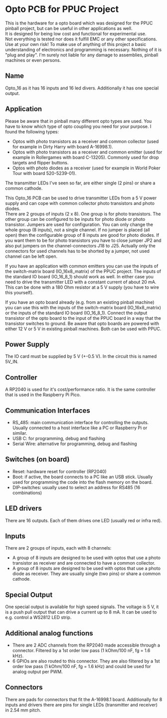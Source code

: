 # Opto PCB for PPUC Project
This is the hardware for a opto board which was designed for the PPUC pinball project, but can be useful in other applications as well.  
It is designed for being low cost and functional for experimental use.  
Not everything is tested nor does it fulfill EMC or any other specifications.  
Use at your own risk!
To make use of anything of this project a basic understanding of electronics and programming is necessary. Nothing of it is "plug and play". I'm surely not liable for any damage to assemblies, pinball machines or even persons.

<!--
## Picture of the Board
![PCB Pic](tbd.jpg)
-->

## Name
Opto_16 as it has 16 inputs and 16 led divers. Additionally it has one special output.  

## Application
Please be aware that in pinball many different opto types are used. You have to know which type of opto coupling you need for your purpose. I found the following types:
* Optos with photo transistors as a receiver and common collector (used for example in Dirty Harry with board A-16998.1).
* Optos with photo transistors as a receiver and common emitter (used for example in Rollergames with board C-13205). Commonly used for drop targets and flipper buttons.
* Optos with photo diodes as a receiver (used for example in World Poker Tour with board 520-5239-01).

The transmitter LEDs I've seen so far, are either single (2 pins) or share a common cathode.

This Opto_16 PCB can be used to drive transmitter LEDs from a 5 V power supply and can cope with common collector photo transistors and photo diodes.  
There are 2 groups of inputs (2 x 8). One group is for photo transistors. The other group can be configured to be inputs for photo diode or photo transistor. Jumpers are used for configuration. You can only change the whole group (8 inputs), not a single channel. If no jumper is placed (all open) then the configurable group of 8 inputs are good for photo diodes. If you want them to be for photo transistors you have to close jumper JP2 and also put jumpers on the channel-connectors J18 to J25. Actually only the connectors for used channels has to be shorted by a jumper, not used channel can be left open.  

If you have an application with common emitters you can use the inputs of the switch-matrix board (IO_16x8_matrix) of the PPUC project. The inputs of the standard IO board (IO_16_8_1) should work as well. In either case you need to drive the transmitter LED with a constant current of about 20 mA. This can be done with a 180 Ohm resistor at a 5 V supply (you have to wire this yourself).

If you have an opto board already (e.g. from an existing pinball machine) you can use this with the inputs of the switch-matrix board (IO_16x8_matrix) or the inputs of the standard IO board (IO_16_8_1). Connect the output transistor of the opto board to the input of the PPUC board in a way that the transistor switches to ground. Be aware that opto boards are powered with either 12 V or 5 V in existing pinball machines. Both can be used with PPUC.

## Power Supply
The IO card must be supplied by 5 V (+-0.5 V). In the circuit this is named 5V_IN.

## Controller
A RP2040 is used for it's cost/performance ratio. It is the same controller that is used in the Raspberry Pi Pico.

## Communication Interfaces
* RS_485: main communication interface for controlling the outputs. Usually connected to a host interface like a PC or Raspberry Pi or similar.
* USB C: for programming, debug and flashing
* Serial Wire: alternative for programming, debug and flashing

## Switches (on board)
* Reset: hardware reset for controller (RP2040)
* Boot: if active, the board connects to a PC like an USB stick. Usually used for programming the code into the flash memory on the board.
* DIP-switches: usually used to select an address for RS485 (16 combinations)

## LED drivers
There are 16 outputs. Each of them drives one LED (usually red or infra red).

## Inputs
There are 2 groups of inputs, each with 8 channels:
* A group of 8 inputs are designed to be used with optos that use a photo transistor as receiver and are connected to have a common collector.
* A group of 8 inputs are designed to be used with optos that use a photo diode as receiver. They are usually single (two pins) or share a common cathode.

## Special Output
One special output is available for high speed signals. The voltage is 5 V, it is a push pull output that can drive a current up to 8 mA. It can be used to e.g. control a WS2812 LED strip.

## Additional analog functions
* There are 2 ADC channels from the RP2040 made accessible through a connector. Filtered by a 1st order low pass (1 kOhm/100 nF, fg = 1.6 kHz).
* 6 GPIOs are also routed to this connector. They are also filtered by a 1st order low pass (1 kOhm/100 nF, fg = 1.6 kHz) and could be used for analog output per PWM.

## Connectors
There are pads for connectors that fit the A-16998.1 board. Additionally for 8 inputs and drivers there are pins for single LEDs (transmitter and receiver) in 2.54 mm pitch.


